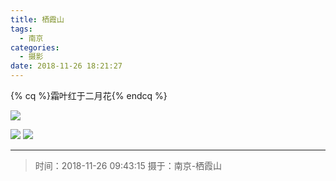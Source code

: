 ```yaml
---
title: 栖霞山
tags:
  - 南京
categories:
  - 摄影
date: 2018-11-26 18:21:27
---
```


{% cq %}霜叶红于二月花{% endcq %}

![](/images/Photography/maple-leaf_1.jpg)

<!-- more -->

![](/images/Photography/maple-leaf_3.jpg)
![](/images/Photography/maple-leaf_4.jpg)

---

> 时间：2018-11-26 09:43:15
> 摄于：南京-栖霞山
